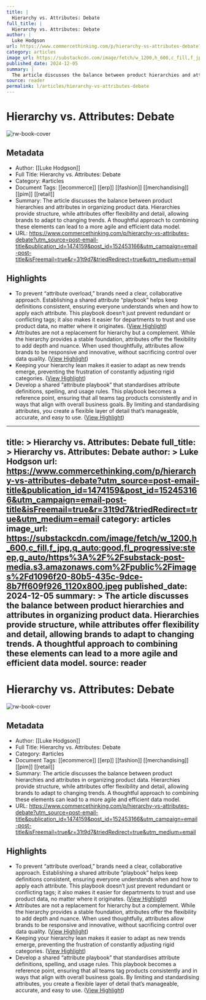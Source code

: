 ```yaml
---
title: |
  Hierarchy vs. Attributes: Debate
full_title: |
  Hierarchy vs. Attributes: Debate
author: |
  Luke Hodgson
url: https://www.commercethinking.com/p/hierarchy-vs-attributes-debate?utm_source=post-email-title&publication_id=1474159&post_id=152453166&utm_campaign=email-post-title&isFreemail=true&r=31t9d7&triedRedirect=true&utm_medium=email
category: articles
image_url: https://substackcdn.com/image/fetch/w_1200,h_600,c_fill,f_jpg,q_auto:good,fl_progressive:steep,g_auto/https%3A%2F%2Fsubstack-post-media.s3.amazonaws.com%2Fpublic%2Fimages%2Fd1096f20-80b5-435c-9dce-8b7ff609f926_1120x800.jpeg
published_date: 2024-12-05
summary: |
  The article discusses the balance between product hierarchies and attributes in organizing product data. Hierarchies provide structure, while attributes offer flexibility and detail, allowing brands to adapt to changing trends. A thoughtful approach to combining these elements can lead to a more agile and efficient data model.
source: reader
permalink: l/articles/hierarchy-vs-attributes-debate
---
```

# Hierarchy vs. Attributes: Debate

![rw-book-cover](https://substackcdn.com/image/fetch/w_1200,h_600,c_fill,f_jpg,q_auto:good,fl_progressive:steep,g_auto/https%3A%2F%2Fsubstack-post-media.s3.amazonaws.com%2Fpublic%2Fimages%2Fd1096f20-80b5-435c-9dce-8b7ff609f926_1120x800.jpeg)

## Metadata
- Author: [[Luke Hodgson]]
- Full Title: Hierarchy vs. Attributes: Debate
- Category: #articles
- Document Tags: [[ecommerce]] [[erp]] [[fashion]] [[merchandising]] [[pim]] [[retail]] 
- Summary: The article discusses the balance between product hierarchies and attributes in organizing product data. Hierarchies provide structure, while attributes offer flexibility and detail, allowing brands to adapt to changing trends. A thoughtful approach to combining these elements can lead to a more agile and efficient data model.
- URL: https://www.commercethinking.com/p/hierarchy-vs-attributes-debate?utm_source=post-email-title&publication_id=1474159&post_id=152453166&utm_campaign=email-post-title&isFreemail=true&r=31t9d7&triedRedirect=true&utm_medium=email

## Highlights
- To prevent “attribute overload,” brands need a clear, collaborative approach. Establishing a shared attribute “playbook” helps keep definitions consistent, ensuring everyone understands when and how to apply each attribute. This playbook doesn’t just prevent redundant or conflicting tags; it also makes it easier for departments to trust and use product data, no matter where it originates. ([View Highlight](https://read.readwise.io/read/01jg3yemh0za30f8ptgqbmw00m))
- Attributes are not a replacement for hierarchy but a complement. While the hierarchy provides a stable foundation, attributes offer the flexibility to add depth and nuance. When used thoughtfully, attributes allow brands to be responsive and innovative, without sacrificing control over data quality. ([View Highlight](https://read.readwise.io/read/01jg3yew0yfzjb5m3rq3kvs28k))
- Keeping your hierarchy lean makes it easier to adapt as new trends emerge, preventing the frustration of constantly adjusting rigid categories. ([View Highlight](https://read.readwise.io/read/01jg3yj2113aw068w6sbmya4z5))
- Develop a shared “attribute playbook” that standardises attribute definitions, spelling, and usage rules. This playbook becomes a reference point, ensuring that all teams tag products consistently and in ways that align with overall business goals. By limiting and standardising attributes, you create a flexible layer of detail that’s manageable, accurate, and easy to use. ([View Highlight](https://read.readwise.io/read/01jg3yjgp7x4rsepfw5jzgvhkg))


---
title: >
  Hierarchy vs. Attributes: Debate
full_title: >
  Hierarchy vs. Attributes: Debate
author: >
  Luke Hodgson
url: https://www.commercethinking.com/p/hierarchy-vs-attributes-debate?utm_source=post-email-title&publication_id=1474159&post_id=152453166&utm_campaign=email-post-title&isFreemail=true&r=31t9d7&triedRedirect=true&utm_medium=email
category: articles
image_url: https://substackcdn.com/image/fetch/w_1200,h_600,c_fill,f_jpg,q_auto:good,fl_progressive:steep,g_auto/https%3A%2F%2Fsubstack-post-media.s3.amazonaws.com%2Fpublic%2Fimages%2Fd1096f20-80b5-435c-9dce-8b7ff609f926_1120x800.jpeg
published_date: 2024-12-05
summary: >
  The article discusses the balance between product hierarchies and attributes in organizing product data. Hierarchies provide structure, while attributes offer flexibility and detail, allowing brands to adapt to changing trends. A thoughtful approach to combining these elements can lead to a more agile and efficient data model.
source: reader
---
# Hierarchy vs. Attributes: Debate

![rw-book-cover](https://substackcdn.com/image/fetch/w_1200,h_600,c_fill,f_jpg,q_auto:good,fl_progressive:steep,g_auto/https%3A%2F%2Fsubstack-post-media.s3.amazonaws.com%2Fpublic%2Fimages%2Fd1096f20-80b5-435c-9dce-8b7ff609f926_1120x800.jpeg)

## Metadata
- Author: [[Luke Hodgson]]
- Full Title: Hierarchy vs. Attributes: Debate
- Category: #articles
- Document Tags: [[ecommerce]] [[erp]] [[fashion]] [[merchandising]] [[pim]] [[retail]] 
- Summary: The article discusses the balance between product hierarchies and attributes in organizing product data. Hierarchies provide structure, while attributes offer flexibility and detail, allowing brands to adapt to changing trends. A thoughtful approach to combining these elements can lead to a more agile and efficient data model.
- URL: https://www.commercethinking.com/p/hierarchy-vs-attributes-debate?utm_source=post-email-title&publication_id=1474159&post_id=152453166&utm_campaign=email-post-title&isFreemail=true&r=31t9d7&triedRedirect=true&utm_medium=email

## Highlights
- To prevent “attribute overload,” brands need a clear, collaborative approach. Establishing a shared attribute “playbook” helps keep definitions consistent, ensuring everyone understands when and how to apply each attribute. This playbook doesn’t just prevent redundant or conflicting tags; it also makes it easier for departments to trust and use product data, no matter where it originates. ([View Highlight](https://read.readwise.io/read/01jg3yemh0za30f8ptgqbmw00m))
- Attributes are not a replacement for hierarchy but a complement. While the hierarchy provides a stable foundation, attributes offer the flexibility to add depth and nuance. When used thoughtfully, attributes allow brands to be responsive and innovative, without sacrificing control over data quality. ([View Highlight](https://read.readwise.io/read/01jg3yew0yfzjb5m3rq3kvs28k))
- Keeping your hierarchy lean makes it easier to adapt as new trends emerge, preventing the frustration of constantly adjusting rigid categories. ([View Highlight](https://read.readwise.io/read/01jg3yj2113aw068w6sbmya4z5))
- Develop a shared “attribute playbook” that standardises attribute definitions, spelling, and usage rules. This playbook becomes a reference point, ensuring that all teams tag products consistently and in ways that align with overall business goals. By limiting and standardising attributes, you create a flexible layer of detail that’s manageable, accurate, and easy to use. ([View Highlight](https://read.readwise.io/read/01jg3yjgp7x4rsepfw5jzgvhkg))


